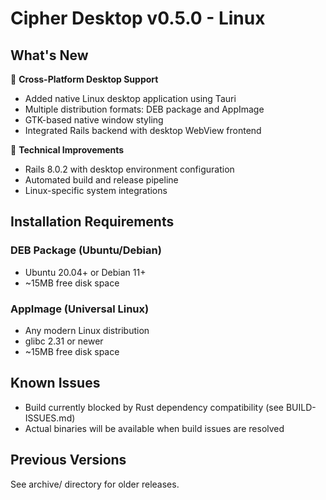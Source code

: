 # Cipher Desktop v0.5.0 - Linux

## What's New

🚀 **Cross-Platform Desktop Support**
- Added native Linux desktop application using Tauri
- Multiple distribution formats: DEB package and AppImage
- GTK-based native window styling
- Integrated Rails backend with desktop WebView frontend

🔧 **Technical Improvements**
- Rails 8.0.2 with desktop environment configuration
- Automated build and release pipeline
- Linux-specific system integrations

## Installation Requirements

### DEB Package (Ubuntu/Debian)
- Ubuntu 20.04+ or Debian 11+
- ~15MB free disk space

### AppImage (Universal Linux)
- Any modern Linux distribution
- glibc 2.31 or newer
- ~15MB free disk space

## Known Issues

- Build currently blocked by Rust dependency compatibility (see BUILD-ISSUES.md)
- Actual binaries will be available when build issues are resolved

## Previous Versions

See archive/ directory for older releases.